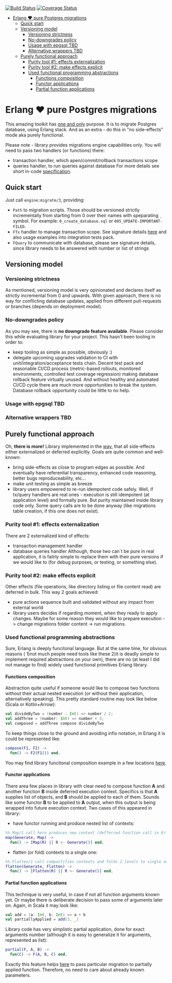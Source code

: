 [![Build Status](https://travis-ci.org/bearmug/erlang-pure-migrations.svg?branch=master)](https://travis-ci.org/bearmug/erlang-pure-migrations) [![Coverage Status](https://coveralls.io/repos/github/bearmug/erlang-pure-migrations/badge.svg?branch=master)](https://coveralls.io/github/bearmug/erlang-pure-migrations?branch=master)

- [Erlang ❤ pure Postgres migrations](#erlang---pure-postgres-migrations)
  * [Quick start](#quick-start)
  * [Versioning model](#versioning-model)
    + [Versioning strictness](#versioning-strictness)
    + [No-downgrades policy](#no-downgrades-policy)
    + [Usage with epgsql TBD](#usage-with-epgsql-tbd)
    + [Alternative wrappers TBD](#alternative-wrappers-tbd)
  * [Purely functional approach](#purely-functional-approach)
    + [Purity tool #1: effects externalization](#purity-tool--1--effects-externalization)
    + [Purity tool #2: make effects explicit](#purity-tool--2--make-effects-explicit)
    + [Used functional programming abstractions](#used-functional-programming-abstractions)
      - [Functions composition](#functions-composition)
      - [Functor applications](#functor-applications)
      - [Partial function applications](#partial-function-applications)

# Erlang ❤ pure Postgres migrations
This amazing toolkit has [one and only](https://en.wikipedia.org/wiki/Unix_philosophy)
purpose. It is to migrate Postgres database, using Erlang stack. And as an
extra - do this in "no side-effects" mode aka purely functional.

Please note - library provides migrations engine capabilities only. You
will need to pass two handlers (or functions) there:
 * transaction handler, which apen/commit/rollback transactions scope
 * queries handler, to run queries against database
For more details see short in-code [specification](https://github.com/bearmug/oleg-migrations/blob/master/src/oleg_engine.erl#L7).

## Quick start
Just call `engine:migrate/3`, providing:
 * `Path` to migration scripts. Those should be versioned strictly
 incrementally from starting from 0 over their names with speparating `_`
 symbol. For example: `0_create_database.sql` or `005_UPDATE-IMPORTANT-FILED`.
 *  `FTx` handler to manage transaction scope. See signature details [here](https://github.com/bearmug/oleg-migrations/blob/make-engine-free-of-side-effects/src/oleg_engine.erl#L9)
    and also usage examples into integration tests pack.
 *  `FQuery` to communicate with database, please see signature details,
    since library needs to be answered with number or list of strings

## Versioning model
### Versioning strictness
As mentioned, versioning model is very opinionated and declares itself
as strictly incremental from 0 and upwards. With given approach, there is
no way for conflicting database updates, applied from different pull-requests
or branches (depends on deployment model).
### No-downgrades policy
As you may see, there is **no downgrade feature available**. Please
consider this while evaluating library for your project. This hasn't been
tooling in order to:
 * keep tooling as simple as possible, obviously :)
 * delegate upcoming upgrades validation to CI with
   unit/integration/acceptance tests chain. Decent test pack and reasonable
   CI/CD process (metric-based rollouts, monitored environments, controlled
   test coverage regression) making database rollback feature virtually
   unused. And without healthy and automated CI/CD cycle there are much
   more opportunities to break the system. Database rollback opportunity
   could be little to no help.

### Usage with epgsql TBD
### Alternative wrappers TBD

## Purely functional approach
Oh, **there is more!** Library implemented in the [way](https://en.wikipedia.org/wiki/Pure_function),
that all side-effects either externalized or deferred explicitly. Goals
are quite common and well-known:
 * bring side-effects as close to program edges as possible. And
 eventually have referential transparency, enhanced code reasoning, better
 bugs reproduceability, etc...
 * make unit testing as simple as breeze
 * library users empowered to re-run idempotent code safely. Well, if
 tx/query handlers are real ones - execution is still idempotent (at
 application level) and formally pure. But purity maintained inside
 library code only. Some query calls are to be done anyway (like migrations
 table creation, if this one does not exist).

### Purity tool #1: effects externalization
There are 2 externalized kind of effects:
 * transaction management handler
 * database queries handler
Although, those two can`t be pure in real application, it is failrly
simple to replace them with their pure versions if we would like to
(for debug purposes, or testing, or something else).

### Purity tool #2: make effects explicit
Other effects (file operations, like directory listing or file content
read) are deferred in bulk. This way 2 goals achieved:
 * pure actions sequence built and validated without any impact from
 external world
 * library users decides if regarding moment, when they ready to apply
 changes. Maybe for some reason they would like to prepare execution ->
 change migrations folder content -> run migrations.

### Used functional programming abstractions
Sure, Erlang is deeply funcitonal language. But at the same time, for
obvious reasons ( 1)not much people need tools like these 2)it is deadly
 simple to implement required abstractions on your own), there are no
(at least I did not manage to find) widely used functional primitives
Erlang library.

#### Functions composition
Abstraction quite useful if someone would like to compose two functions
without their actual nested execution (or without their application,
alternatively speaking). This pretty standard routine may look like below
(Scala or Kotlin+Arrow):
```scala
val divideByTwo = (number : Int) => number / 2;
val addThree = (number: Int) => number + 3;
val composed = addThree compose divideByTwo
```
To keep things close to the ground and avoiding infix notation, in
Erlang it is could be represented like:
```erlang
compose(F1, F2) ->
  fun() -> F2(F1()) end.
```
You may find library funcitonal composition example in a few locations
[here](https://github.com/bearmug/oleg-migrations/blob/make-engine-free-of-side-effects/src/oleg_engine.erl#L36).

#### Functor applications
There area few places in library with clear need to compose function **A**
and another function **B** inside deferred execution context. Specifics is
that **A** supplies list of objects, and **B** should be applied to each of
them. Sounds like some functor **B** to be applied to **A** output, when
this output is being wrapped into future execution context. Two cases
of this appeared in library:
 * have functor running and produce nested list of contexts:
```erlang
%% Map/1 call here produces new context (defferred function call in Erlang)
map(Generate, Map) ->
  fun() -> [Map(R) || R <- Generate()] end.
```
 * flatten (or fold) contexts to a single one:
```erlang
%% Flatten/1 call compactifies contexts and folds 2 levels to single one
flatten(Generate, Flatten) ->
  fun() -> [Flatten(R) || R <- Generate()] end.
```
#### Partial function applications
This technique is very useful, in case if not all function arguments
known yet. Or maybe there is deliberate decision to pass some of arguments
later on. Again, in Scala it may look like:
```scala
val add = (a: Int, b: Int) => a + b
val partiallyApplied = add(3, _)
```
Library code has very simplistic partial application, done for exact
arguments number (although it is easy to generalize it for arguments,
represented as list):
```erlang
partial(F, A, B) ->
  fun(C) -> F(A, B, C) end.
```
Exactly this feature helps [here](https://github.com/bearmug/oleg-migrations/blob/make-engine-free-of-side-effects/src/oleg_engine.erl#L19)
to pass particular migration to partially applied function. Therefore,
no need to care about already known parameters.